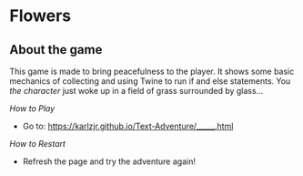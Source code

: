 # Flowers

## About the game
This game is made to bring peacefulness to the player. It shows some basic mechanics of collecting and using Twine to run if and else statements. You *the character* just woke up in a field of grass surrounded by glass… 

*How to Play*
- Go to: https://karlzjr.github.io/Text-Adventure/_____.html 

*How to Restart*
- Refresh the page and try the adventure again!
